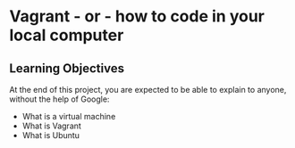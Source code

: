 # Vagrant - or - how to code in your local computer
## Learning Objectives

At the end of this project, you are expected to be able to explain to anyone, without the help of Google:
* What is a virtual machine
* What is Vagrant
* What is Ubuntu
